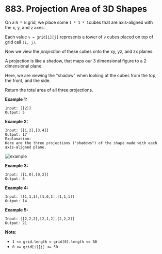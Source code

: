 # 883. Projection Area of 3D Shapes

On a `N * N` grid, we place some `1 * 1 * 1`cubes that are axis-aligned with the x, y, and z axes.

Each value `v = grid[i][j]` represents a tower of `v` cubes placed on top of grid cell `(i, j)`.

Now we view the *projection* of these cubes onto the xy, yz, and zx planes.

A projection is like a shadow, that maps our 3 dimensional figure to a 2 dimensional plane.

Here, we are viewing the "shadow" when looking at the cubes from the top, the front, and the side.

Return the total area of all three projections.

**Example 1:**

```()
Input: [[2]]
Output: 5
```

**Example 2:**

```()
Input: [[1,2],[3,4]]
Output: 17
Explanation: 
Here are the three projections ("shadows") of the shape made with each axis-aligned plane.
```

![example](https://s3-lc-upload.s3.amazonaws.com/uploads/2018/08/02/shadow.png)

**Example 3:**

```()
Input: [[1,0],[0,2]]
Output: 8
```

**Example 4:**

```()
Input: [[1,1,1],[1,0,1],[1,1,1]]
Output: 14
```

**Example 5:**

```()
Input: [[2,2,2],[2,1,2],[2,2,2]]
Output: 21
```

**Note:**

- `1 <= grid.length = grid[0].length <= 50`
- `0 <= grid[i][j] <= 50`
